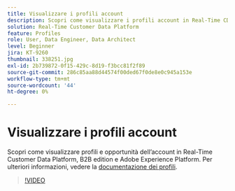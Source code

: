```yaml
---
title: Visualizzare i profili account
description: Scopri come visualizzare i profili account in Real-Time CDP B2B edition.
solution: Real-Time Customer Data Platform
feature: Profiles
role: User, Data Engineer, Data Architect
level: Beginner
jira: KT-9260
thumbnail: 338251.jpg
exl-id: 2b739872-0f15-429c-8d19-f3bcc81f2f89
source-git-commit: 286c85aa88d44574f00ded67f0de8e0c945a153e
workflow-type: tm+mt
source-wordcount: '44'
ht-degree: 0%

---
```


# Visualizzare i profili account

Scopri come visualizzare profili e opportunità dell’account in Real-Time Customer Data Platform, B2B edition e Adobe Experience Platform. Per ulteriori informazioni, vedere la [documentazione dei profili](https://experienceleague.adobe.com/docs/experience-platform/rtcdp/profile/profile-browse.html).

>[!VIDEO](https://video.tv.adobe.com/v/338251?learn=on&enablevpops)

